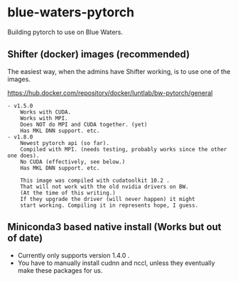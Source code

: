 # blue-waters-pytorch
Building pytorch to use on Blue Waters.

## Shifter (docker) images (recommended)

The easiest way, when the admins have Shifter working, is to use one of the images.

https://hub.docker.com/repository/docker/luntlab/bw-pytorch/general

    - v1.5.0
        Works with CUDA.
        Works with MPI.
        Does NOT do MPI and CUDA together. (yet)
        Has MKL DNN support. etc.
    - v1.8.0
        Newest pytorch api (so far).
        Compiled with MPI. (needs testing, probably works since the other one does).
        No CUDA (effectively, see below.)
        Has MKL DNN support. etc.
        
        This image was compiled with cudatoolkit 10.2 .
        That will not work with the old nvidia drivers on BW.
        (At the time of this writing.)
        If they upgrade the driver (will never happen) it might
        start working. Compiling it in represents hope, I guess.
        
        



## Miniconda3 based native install (Works but out of date)


- Currently only supports version 1.4.0 .
- You have to manually install cudnn and nccl, unless they eventually make these packages for us.

